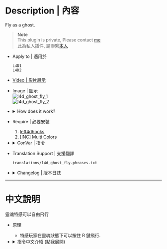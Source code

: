 # Description | 內容
Fly as a ghost.

> __Note__ <br/>
This plugin is private, Please contact [me](https://github.com/fbef0102/Game-Private_Plugin#私人插件列表-private-plugins-list)<br/>
此為私人插件, 請聯繫[本人](https://github.com/fbef0102/Game-Private_Plugin#私人插件列表-private-plugins-list)

* Apply to | 適用於
	```
	L4D1
	L4D2
	```

* [Video | 影片展示](https://youtube.com/shorts/mpXcMlBeaPM)

* Image | 圖示
	<br/>![l4d_ghost_fly_1](image/l4d_ghost_fly_1.gif)
	<br/>![l4d_ghost_fly_2](image/l4d_ghost_fly_2.gif)

* <details><summary>How does it work?</summary>

	* As a ghost you can fly by holding RELOAD button.
</details>

* Require | 必要安裝
	1. [left4dhooks](https://forums.alliedmods.net/showthread.php?t=321696)
    2. [[INC] Multi Colors](https://github.com/fbef0102/L4D1_2-Plugins/releases/tag/Multi-Colors)

* <details><summary>ConVar | 指令</summary>

	* cfg/sourcemod/l4d_ghost_fly.cfg
		```php
		// 0=Plugin off, 1=Plugin on. Turn the ability for ghosts to fly
		l4d_ghost_fly_enable "1"

		// If, player can not spawn while flying.
		l4d_ghost_fly_spawn_block "1"

		// How message displays. (0: Disable, 1:In chat, 2: In Hint Box, 3: In center text)
		l4d_ghost_fly_announce_type "2"

		// Ghost flying speed.
		l4d_ghost_fly_speed "50"

		// Ghost flying max speed.
		l4d_ghost_fly_max_speed "500"

		// If 1, Ghost Smoker can fly.
		l4d_ghost_fly_smoker_enable "1"

		// If 1, Ghost Boomer can fly.
		l4d_ghost_fly_boomer_enable "1"

		// If 1, Ghost Hunter can fly.
		l4d_ghost_fly_hunter_enable "1"

		// If 1, Ghost Spitter can fly.
		l4d_ghost_fly_spitter_enable "1"

		// If 1, Ghost Jockey can fly.
		l4d_ghost_fly_jockey_enable "1"

		// If 1, Ghost Charger can fly.
		l4d_ghost_fly_charger_enable "1"
		```
</details>
	
* Translation Support | 支援翻譯
	```
	translations/l4d_ghost_fly.phrases.txt
	```

* <details><summary>Changelog | 版本日誌</summary>

	* v1.0h (2023-12-18)
		* Remake code, convert code to latest syntax
		* Fix warnings when compiling on SourceMod 1.11.
		* Optimize code and improve performance
		* Use left4dhooks
		* Translation Support

	* v1.1.1
		* [Original Plugin By madcap](https://forums.alliedmods.net/showthread.php?t=100480)
</details>

- - - -
# 中文說明
靈魂特感可以自由飛行

* 原理
	* 特感玩家在靈魂狀態下可以按住 R 鍵飛行.

* <details><summary>指令中文介紹 (點我展開)</summary>

	* cfg/sourcemod/l4d_ghost_fly.cfg
		```php
		// 0=關閉插件, 1=啟動插件，靈魂狀態下可以按住 R 鍵飛行.
		l4d_ghost_fly_enable "1"

		// 為1時，飛行途中不能復活
		l4d_ghost_fly_spawn_block "1"

		// 提示該如何顯示. (0: 不提示, 1: 聊天框, 2: 黑底白字框, 3: 螢幕正中間)
		l4d_ghost_fly_announce_type "2"

		// 飛行速度
		l4d_ghost_fly_speed "50"

		// 飛行最高速度
		l4d_ghost_fly_max_speed "500"

		// 為1時，靈魂Smoker可以飛行
		l4d_ghost_fly_smoker_enable "1"

		// 為1時，靈魂Boomer可以飛行
		l4d_ghost_fly_boomer_enable "1"

		// 為1時，靈魂Hunter可以飛行
		l4d_ghost_fly_hunter_enable "1"

		// 為1時，靈魂Spitter可以飛行
		l4d_ghost_fly_spitter_enable "1"

		// 為1時，靈魂Jockey可以飛行
		l4d_ghost_fly_jockey_enable "1"

		// 為1時，靈魂Charger可以飛行
		l4d_ghost_fly_charger_enable "1"
		```
</details>
